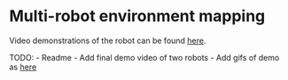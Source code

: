 # Multi-robot environment mapping

Video demonstrations of the robot can be found [here](https://drive.google.com/drive/folders/1HpFp8uEg_BgUqBJgKD_jaGhf2cml2gzG?usp=sharing).

TODO:
    - Readme
    - Add final demo video of two robots
    - Add gifs of demo as [here](https://medium.com/@josephcardillo/how-to-add-gifs-to-your-github-readme-89c74da2ce47)